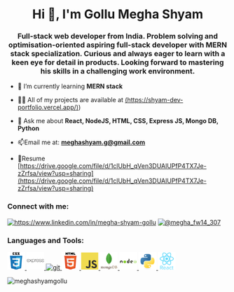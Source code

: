 <h1 align="center">Hi 👋, I'm Gollu Megha Shyam</h1>
<h3 align="center">Full-stack web developer from India. Problem solving and optimisation-oriented aspiring full-stack developer with MERN stack specialization. Curious and always eager to learn with a keen eye for detail in products. Looking forward to mastering his skills in a challenging work environment.</h3>

- 🌱 I’m currently learning **MERN stack**

- 👨‍💻 All of my projects are available at [(https://shyam-dev-portfolio.vercel.app/)](https://shyam-dev-portfolio.vercel.app/))

- 💬 Ask me about **React, NodeJS, HTML, CSS, Express JS, Mongo DB, Python**

- 📫Email me at: **meghashyam.g@gmail.com**

- 📄Resume [https://drive.google.com/file/d/1clUbH_qVen3DUAlUPfP4TX7Je-zZrfsa/view?usp=sharing](https://drive.google.com/file/d/1clUbH_qVen3DUAlUPfP4TX7Je-zZrfsa/view?usp=sharing)

<h3 align="left">Connect with me:</h3>
<p align="left">
<a href="https://linkedin.com/in/megha-shyam-gollu" target="blank"><img align="center" src="https://raw.githubusercontent.com/rahuldkjain/github-profile-readme-generator/master/src/images/icons/Social/linked-in-alt.svg" alt="https://www.linkedin.com/in/megha-shyam-gollu" height="30" width="40" /></a>
<a href="https://www.hackerrank.com/@megha_fw14_307" target="blank"><img align="center" src="https://raw.githubusercontent.com/rahuldkjain/github-profile-readme-generator/master/src/images/icons/Social/hackerrank.svg" alt="@megha_fw14_307" height="30" width="40" /></a>
</p>

<h3 align="left">Languages and Tools:</h3>
<p align="left"> <a href="https://www.w3schools.com/css/" target="_blank" rel="noreferrer"> <img src="https://raw.githubusercontent.com/devicons/devicon/master/icons/css3/css3-original-wordmark.svg" alt="css3" width="40" height="40"/> </a> <a href="https://expressjs.com" target="_blank" rel="noreferrer"> <img src="https://raw.githubusercontent.com/devicons/devicon/master/icons/express/express-original-wordmark.svg" alt="express" width="40" height="40"/> </a> <a href="https://git-scm.com/" target="_blank" rel="noreferrer"> <img src="https://www.vectorlogo.zone/logos/git-scm/git-scm-icon.svg" alt="git" width="40" height="40"/> </a> <a href="https://www.w3.org/html/" target="_blank" rel="noreferrer"> <img src="https://raw.githubusercontent.com/devicons/devicon/master/icons/html5/html5-original-wordmark.svg" alt="html5" width="40" height="40"/> </a> <a href="https://developer.mozilla.org/en-US/docs/Web/JavaScript" target="_blank" rel="noreferrer"> <img src="https://raw.githubusercontent.com/devicons/devicon/master/icons/javascript/javascript-original.svg" alt="javascript" width="40" height="40"/> </a> <a href="https://www.mongodb.com/" target="_blank" rel="noreferrer"> <img src="https://raw.githubusercontent.com/devicons/devicon/master/icons/mongodb/mongodb-original-wordmark.svg" alt="mongodb" width="40" height="40"/> </a> <a href="https://nodejs.org" target="_blank" rel="noreferrer"> <img src="https://raw.githubusercontent.com/devicons/devicon/master/icons/nodejs/nodejs-original-wordmark.svg" alt="nodejs" width="40" height="40"/> </a> <a href="https://www.python.org" target="_blank" rel="noreferrer"> <img src="https://raw.githubusercontent.com/devicons/devicon/master/icons/python/python-original.svg" alt="python" width="40" height="40"/> </a> <a href="https://reactjs.org/" target="_blank" rel="noreferrer"> <img src="https://raw.githubusercontent.com/devicons/devicon/master/icons/react/react-original-wordmark.svg" alt="react" width="40" height="40"/> </a> </p>

<p><img align="left" src="https://github-readme-stats.vercel.app/api/top-langs?username=meghashyamgollu&show_icons=true&locale=en&layout=compact" alt="meghashyamgollu" /></p>

<!-- <p>&nbsp;<img align="center" src="https://github-readme-stats.vercel.app/api?username=meghashyamgollu&show_icons=true&locale=en" alt="meghashyamgollu" /></p> -->
